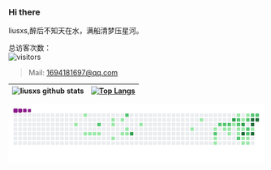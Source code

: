 ### Hi there 

<!--
**deng-rui/deng-rui** is a  _special_  repository because its `README.md` (this file) appears on your GitHub profile.

Here are some ideas to get you started:

-  I’m currently working on ...
-  I’m currently learning ...
-  I’m looking to collaborate on ...
-  I’m looking for help with ...
-  Ask me about ...
-  How to reach me: ...
-  Pronouns: ...
-  Fun fact: ...
-->
liusxs,醉后不知天在水，满船清梦压星河。


总访客次数：  
![visitors](https://visitor-badge.glitch.me/badge?page_id=liusxs.liusxs)

> Mail: 1694181697@qq.com

|![liusxs github stats](https://github-readme-stats.vercel.app/api/?username=liusxs&show_icons=true&title_color=fff&icon_color=ffff00&text_color=00ffff&bg_color=000)|[![Top Langs](https://github-readme-stats.vercel.app/api/top-langs/?username=liusxs&hide=java&layout=compact&show_icons=true&title_color=fff&icon_color=ffff00&text_color=00ffff&bg_color=000)](https://github.com/anuraghazra/github-readme-stats)
|-|-
<img src="https://raw.githubusercontent.com/liusxs/liusxs/main/assets/github-contribution-grid-snake.gif"/>
